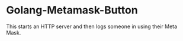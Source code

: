 # Golang-Metamask-Button
This starts an HTTP server and then logs someone in using their Meta Mask.
